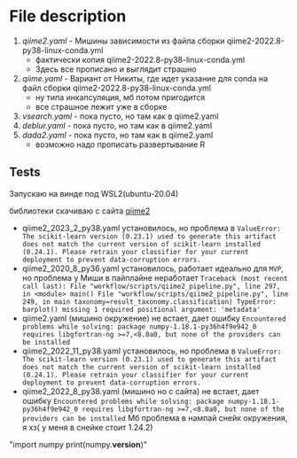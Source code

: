 # File description

1. _qiime2.yaml_ - Мишины зависимости из файла сборки qiime2-2022.8-py38-linux-conda.yml
   - фактически копия qiime2-2022.8-py38-linux-conda.yml
   - Здесь все прописано и выглядит страшно
2. _qiime.yaml_ - Вариант от Никиты, где идет указание для conda на файл сборки qiime2-2022.8-py38-linux-conda.yml
   - ну типа инкапсуляция, мб потом пригодится
   - все страшное лежит уже в сборке
3. _vsearch.yaml_ - пока пусто, но там как в qiime2.yaml
4. _deblur.yaml_ - пока пусто, но там как в qiime2.yaml
5. _dada2.yaml_ - пока пусто, но там как в qiime2.yaml
   - возможно надо прописать развертывание R


## Tests

Запускаю на винде под WSL2(ubuntu-20.04)

библиотеки скачиваю с сайта [qiime2](https://docs.qiime2.org/2022.8/install/native/)

- qiime2_2023_2_py38.yaml установилось, но проблема в `ValueError: The scikit-learn version (0.23.1) used to generate this artifact does not match the current version of scikit-learn installed (0.24.1). Please retrain your classifier for your current deployment to prevent data-corruption errors.`
- qiime2_2020_8_py36.yaml установилось, работает идеально для `MVP`, но проблема у Миши в пайплайне неработает `Traceback (most recent call last):
               File "workflow/scripts/qiime2_pipeline.py", line 297, in <module>
                 main()
               File "workflow/scripts/qiime2_pipeline.py", line 249, in main
                 taxonomy=result_taxonomy.classification)
               TypeError: barplot() missing 1 required positional argument: 'metadata'`
- qiime2.yaml (мишино окружение) не встает, дает ошибку `Encountered problems while solving: package numpy-1.18.1-py36h4f9e942_0 requires libgfortran-ng >=7,<8.0a0, but none of the providers can be installed`
- qiime2_2022_11_py38.yaml установилось, но проблема в `ValueError: The scikit-learn version (0.23.1) used to generate this artifact does not match the current version of scikit-learn installed (0.24.1). Please retrain your classifier for your current deployment to prevent data-corruption errors.`
- qiime2_2022_8_py38.yaml (мишино но с сайта) не встает, дает ошибку `Encountered problems while solving: package numpy-1.18.1-py36h4f9e942_0 requires libgfortran-ng >=7,<8.0a0, but none of the providers can be installed` Мб проблема в нампай снейк окружения, я хз( у меня в снейке стоит 1.24.2) 

"import numpy print(numpy.__version__)"